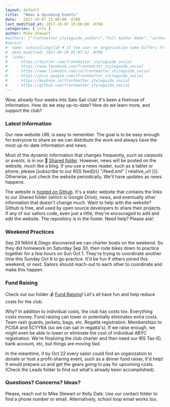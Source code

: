 ```yaml
---
layout: default
title:  "News & Upcoming Events"
date:   2017-10-07 15:00:00 -0700
last_modified_at: 2017-10-07 15:00:00 -0700
categories: [ info ]
author: Mike Stewart
#authors: ["frontmatter_styleguide_authors","Full Author Name", "author_name"]
#social:
#  name: satosailingclub # If the user or organization name differs from the site's name
#  date_modified: 2017-09-29 01:07:52 -0700
#  links:
#    - https://twitter.com/frontmatter_styleguide_social
#    - https://www.facebook.com/frontmatter_styleguide_social
#    - https://www.linkedin.com/in/frontmatter_styleguide_social
#    - https://plus.google.com/+frontmatter_styleguide_social
#    - https://keybase.io/frontmatter_styleguide_social
#    - https://github.com/frontmatter_styleguide_social
---
```



Wow, already four weeks into Sato Sail club!  It's been a firehose of information.  How do we stay up-to-date?  How do we learn more, and support the club?  

### Latest Information

Our new website URL is easy to remember.  The goal is to be easy enough for everyone to share so we can distribute the work and always have the most up-to-date information and news.  

Most of the dynamic information that changes frequently, *such as carpools or events*, is in our :file_folder: <a href="https://drive.google.com/drive/folders/0B7xS-e7S036gT0QzNGpURHl4LTA" rel="nofollow" target="_blank">Shared folder</a>.  However, news will be posted on the website, much like a blog.  If you use a news reader, such as a tablet or phone, please [subscribe to our RSS feed]({{ "/feed.xml" | relative_url }}).  Otherwise, just check the website periodically.  We'll have updates as news happens.

The website is [hosted on Github](http://github.com/mdrmike/satosailing).  It's a static website that contains the links to our Shared folder (which is Google Drive), news, and eventually other information that doesn't change much.  Want to help with the website?  Github is free, and used by open source developers to share their projects.  If any of our sailors code, even just a little, they're encouraged to add and edit the website.  The repository is in the footer.  Need help?  Please ask!

### Weekend Practices

Sep 29 Nikhil & Diego discovered we can charter boats on the weekend.  So they did homework on Saturday Sep 30, then rode bikes down to practice together for a few hours on Sun Oct 1.  They're trying to coordinate another time this Sunday Oct 8 to go practice.  It'd be fun if others joined this weekend, or next.  Sailors should reach-out to each other to coordinate and make this happen.


### Fund Raising

Check out our folder :moneybag: [Fund Raising](https://drive.google.com/drive/folders/0B1BmCT4HlfrzQXNLNGlhVExGbzg)!  Let's all have fun and help reduce costs for the club.  

Why? In addition to individual costs, the club has costs too.  Everything costs money.  Fund raising can lower or potentially eliminates extra costs. Team rash guards, jackets, bags, etc.  Regatta registration. Memberships to PCISA and SCYYRA (so we can sail in regatta's).  If we raise enough, we might even be able to lower or eliminate the cost of individual ABYC registration.  We're finalizing the club charter and then need our IRS Tax-ID, bank account, etc, but things are moving fast.

In the meantime, if by Oct 22 every sailor could find an organization to donate or host a profit-sharing event, such as a dinner fund raiser, it'd help!  It would prepare us and get the gears going to pay for upcoming costs.  (Check the Leads folder to find out what's already been accomplished).

### Questions?  Concerns?  Ideas?

Please, reach out to Mike Stewart or Kelly Dale.  Use our contact folder to find a phone number or email.  Alternatively, school loop email works too.